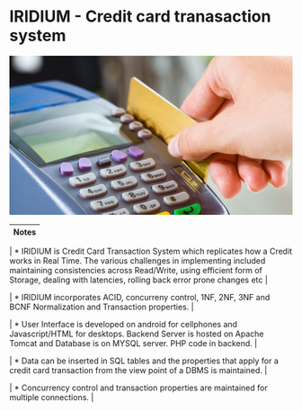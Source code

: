  # IRIDIUM -  Credit card tranasaction system 
 ![](https://github.com/thefr33radical/projects/blob/master/systems/IRIDIUM/Website/Iridium/credit%20card/images/1.jpg?raw=true)
 
| Notes |
| ----- |
 
 | * IRIDIUM is Credit Card Transaction System which replicates how a Credit works in Real Time. The various challenges in implementing included maintaining consistencies across Read/Write, using efficient form of Storage, dealing with latencies, rolling back error prone changes etc |

| * IRIDIUM incorporates ACID, concurreny control, 1NF, 2NF, 3NF and BCNF Normalization and Transaction properties. |

| * User Interface is developed on android for cellphones and Javascript/HTML for desktops. Backend Server is hosted on Apache Tomcat and Database is on MYSQL server. PHP code in backend. |

| * Data can be inserted in SQL tables and the properties that apply for a credit card transaction from the view point of a DBMS is maintained. |

| * Concurrency control and transaction properties are maintained for multiple connections. |

